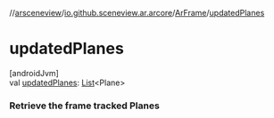 //[arsceneview](../../../index.md)/[io.github.sceneview.ar.arcore](../index.md)/[ArFrame](index.md)/[updatedPlanes](updated-planes.md)

# updatedPlanes

[androidJvm]\
val [updatedPlanes](updated-planes.md): [List](https://kotlinlang.org/api/latest/jvm/stdlib/kotlin.collections/-list/index.html)&lt;Plane&gt;

###  Retrieve the frame tracked Planes
